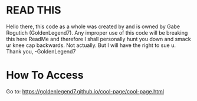 # READ THIS
Hello there, this code as a whole was created by and is owned by Gabe Rogutich (GoldenLegend7). Any improper use of this code will be breaking this here ReadMe and therefore I shall personally hunt you down and smack ur knee cap backwards. Not actually. But I will have the right to sue u.
Thank you,
-GoldenLegend7

# How To Access
Go to:
https://goldenlegend7.github.io/cool-page/cool-page.html
